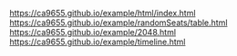 https://ca9655.github.io/example/html/index.html
https://ca9655.github.io/example/randomSeats/table.html
https://ca9655.github.io/example/2048.html
https://ca9655.github.io/example/timeline.html
